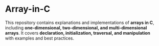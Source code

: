 # Array-in-C
  This repository contains explanations and implementations of **arrays in C**, including **one-dimensional, two-dimensional, and multi-dimensional arrays**. It covers **declaration, initialization, traversal, and manipulation** with examples and best practices. 
